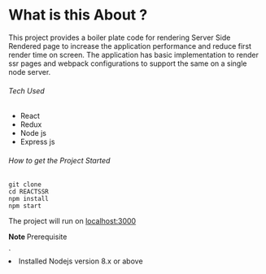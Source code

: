 <h1>What is this About ?  </h1>
This project provides a boiler plate code for rendering Server Side Rendered page to increase the application performance and reduce first render time on screen. The application has basic implementation to render ssr pages and webpack configurations to support the same on a single node server. 

<h6>Tech Used</h6>
<ul>
<li> React </li>
<li> Redux </li>
<li> Node js </li>
<li> Express js </li>  
</ul>

<h6>How to get the Project Started</h6>
<code>git clone  <reponame ></code><br>
<code>cd REACTSSR </code><br>
<code>npm install </code><br>
<code>npm start  </code>
<br>

The project will run on <u> <a> localhost:3000 </a> </u>

<strong> Note </strong>
Prerequisite
<ul></ul>`
<li> Installed Nodejs version 8.x or above </li>
</ul>
